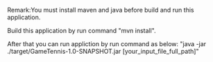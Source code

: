 Remark:You must install maven and java before build and run this application.

Build this application by run command "mvn install". 

After that you can run appliction by run command as below:
"java -jar ./target/GameTennis-1.0-SNAPSHOT.jar [your_input_file_full_path]"
